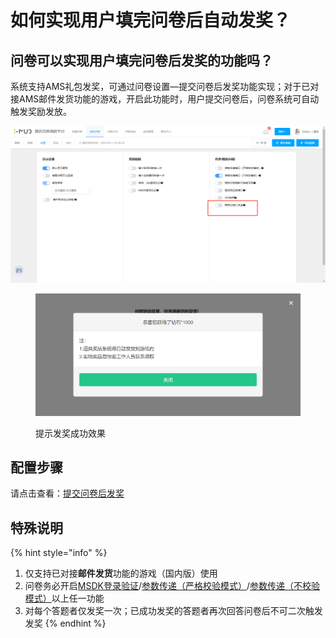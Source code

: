 # 如何实现用户填完问卷后自动发奖？

## 问卷可以实现用户填完问卷后发奖的功能吗？

系统支持AMS礼包发奖，可通过问卷设置—提交问卷后发奖功能实现；对于已对接AMS邮件发货功能的游戏，开启此功能时，用户提交问卷后，问卷系统可自动触发奖励发放。

![提交问卷后发奖](<../../.gitbook/assets/image (483).png>)

<figure><img src="../../.gitbook/assets/企业微信截图_16811971304888.png" alt=""><figcaption><p>提示发奖成功效果</p></figcaption></figure>

## 配置步骤

请点击查看：[提交问卷后发奖](../../cao-zuo-zhi-yin/wen-juan-she-zhi/chuan-can-tiao-zhuan-hui-tiao.md#ti-jiao-wen-juan-hou-fa-jiang)



## 特殊说明

{% hint style="info" %}
1. 仅支持已对接**邮件发货**功能的游戏（国内版）使用
2. 问卷务必开启[MSDK登录验证](../../cao-zuo-zhi-yin/wen-juan-she-zhi/da-ti-xian-zhi-she-zhi/#msdk-deng-lu-yan-zheng)/[参数传递（严格校验模式）](../../cao-zuo-zhi-yin/wen-juan-she-zhi/chuan-can-tiao-zhuan-hui-tiao.md#can-shu-chuan-di-jie-kou-yan-ge-xiao-yan-mo-shi)/[参数传递（不校验模式）](../../cao-zuo-zhi-yin/wen-juan-she-zhi/chuan-can-tiao-zhuan-hui-tiao.md#can-shu-chuan-di-jie-kou-bu-xiao-yan-mo-shi)以上任一功能
3. 对每个答题者仅发奖一次；已成功发奖的答题者再次回答问卷后不可二次触发发奖
{% endhint %}
